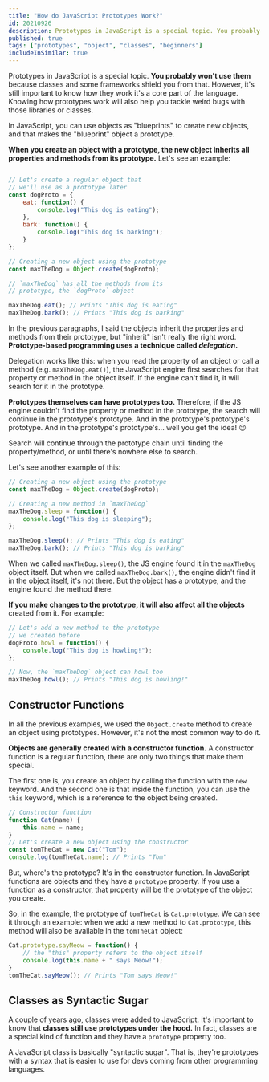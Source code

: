 ```yaml
---
title: "How do JavaScript Prototypes Work?"
id: 20210926
description: Prototypes in JavaScript is a special topic. You probably won't use them but, it's still important to know how they work it's a core part of the language.
published: true
tags: ["prototypes", "object", "classes", "beginners"]
includeInSimilar: true
---
```


Prototypes in JavaScript is a special topic. **You probably won't use them** because classes and some frameworks shield you from that. However, it's still important to know how they work it's a core part of the language. Knowing how prototypes work will also help you tackle weird bugs with those libraries or classes.

In JavaScript, you can use objects as "blueprints" to create new objects, and that makes the "blueprint" object a prototype.

**When you create an object with a prototype, the new object inherits all properties and methods from its prototype.** Let's see an example:
```javascript

// Let's create a regular object that
// we'll use as a prototype later
const dogProto = {
    eat: function() {
        console.log("This dog is eating");
    },
    bark: function() {
        console.log("This dog is barking");
    }
};

// Creating a new object using the prototype
const maxTheDog = Object.create(dogProto);

// `maxTheDog` has all the methods from its
// prototype, the `dogProto` object

maxTheDog.eat(); // Prints "This dog is eating"
maxTheDog.bark(); // Prints "This dog is barking"
```
In the previous paragraphs, I said the objects inherit the properties and methods from their prototype, but "inherit" isn't really the right word. **Prototype-based programming uses a technique called _delegation_.**

Delegation works like this: when you read the property of an object or call a method (e.g. `maxTheDog.eat()`), the JavaScript engine first searches for that property or method in the object itself. If the engine can't find it, it will search for it in the prototype. 

**Prototypes themselves can have prototypes too.** Therefore, if the JS engine couldn't find the property or method in the prototype, the search will continue in the prototype's prototype. And in the prototype's prototype's prototype. And in the prototype's prototype's... well you get the idea! 😉

Search will continue through the prototype chain until finding the property/method, or until there's nowhere else to search.

Let's see another example of this:
```javascript
// Creating a new object using the prototype
const maxTheDog = Object.create(dogProto);

// Creating a new method in `maxTheDog`
maxTheDog.sleep = function() {
    console.log("This dog is sleeping");
};

maxTheDog.sleep(); // Prints "This dog is eating"
maxTheDog.bark(); // Prints "This dog is barking"

```
<a name="fromNewsletter"></a>When we called `maxTheDog.sleep()`, the JS engine found it in the `maxTheDog` object itself. But when we called `maxTheDog.bark()`, the engine didn't find it in the object itself, it's not there. But the object has a prototype, and the engine found the method there.

**If you make changes to the prototype, it will also affect all the objects** created from it. For example:
```javascript
// Let's add a new method to the prototype
// we created before
dogProto.howl = function() {
    console.log("This dog is howling!");
};

// Now, the `maxTheDog` object can howl too
maxTheDog.howl(); // Prints "This dog is howling!"
```

## Constructor Functions
In all the previous examples, we used the `Object.create` method to create an object using prototypes. However, it's not the most common way to do it.

**Objects are generally created with a constructor function.** A constructor function is a regular function, there are only two things that make them special.

The first one is, you create an object by calling the function with the `new` keyword. And the second one is that inside the function, you can use the `this` keyword, which is a reference to the object being created.
```javascript
// Constructor function
function Cat(name) {
    this.name = name;
}
// Let's create a new object using the constructor
const tomTheCat = new Cat("Tom");
console.log(tomTheCat.name); // Prints "Tom"
```
But, where's the prototype? It's in the constructor function. In JavaScript functions are objects and they have a `prototype` property. If you use a function as a constructor, that property will be the prototype of the object you create.

So, in the example, the prototype of `tomTheCat` is `Cat.prototype`. We can see it through an example: when we add a new method to `Cat.prototype`, this method will also be available in the `tomTheCat` object:
```javascript
Cat.prototype.sayMeow = function() {
    // the "this" property refers to the object itself
    console.log(this.name + " says Meow!");
}
tomTheCat.sayMeow(); // Prints "Tom says Meow!"
```
## Classes as Syntactic Sugar
A couple of years ago, classes were added to JavaScript. It's important to know that **classes still use prototypes under the hood.** In fact, classes are a special kind of function and they have a `prototype` property too.

A JavaScript class is basically "syntactic sugar". That is, they're prototypes with a syntax that is easier to use for devs coming from other programming languages.

